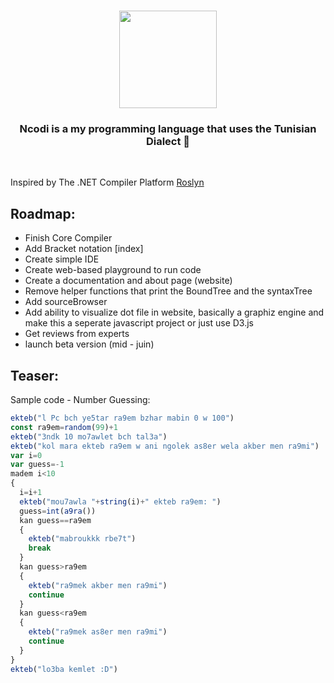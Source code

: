 <h1 align="center">
  <img src="https://github.com/azizamari/Ncodi/blob/3525fea8be5603f59f6b6eefabb00989ccc3e808/logo.png" width="156px"/>
</h1>
<h3 align="center"><Under Construction> Ncodi is a my programming language that uses the Tunisian Dialect 🔹</h3><br>


Inspired by The .NET Compiler Platform [Roslyn](https://github.com/dotnet/roslyn)
## Roadmap:
* Finish Core Compiler
* Add Bracket notation [index]
* Create simple IDE
* Create web-based playground to run code
* Create a documentation and about page (website)
* Remove helper functions that print the BoundTree and the syntaxTree
* Add sourceBrowser
* Add ability to visualize dot file in website, basically a graphiz engine and make this a seperate javascript project or just use D3.js
* Get reviews from experts
* launch beta version (mid - juin)
## Teaser:
Sample code - Number Guessing:
``` javascript
ekteb("l Pc bch ye5tar ra9em bzhar mabin 0 w 100")
const ra9em=random(99)+1
ekteb("3ndk 10 mo7awlet bch tal3a")
ekteb("kol mara ekteb ra9em w ani ngolek as8er wela akber men ra9mi")
var i=0
var guess=-1
madem i<10
{
  i=i+1
  ekteb("mou7awla "+string(i)+" ekteb ra9em: ")
  guess=int(a9ra())
  kan guess==ra9em
  {
    ekteb("mabroukkk rbe7t")
    break
  }
  kan guess>ra9em
  {
    ekteb("ra9mek akber men ra9mi")
    continue
  }
  kan guess<ra9em
  {
    ekteb("ra9mek as8er men ra9mi")
    continue
  }
}
ekteb("lo3ba kemlet :D")
```
